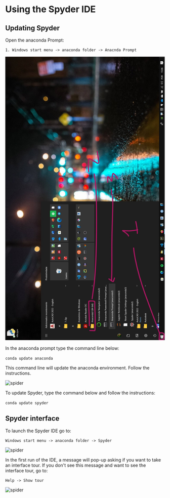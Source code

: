 # Using the Spyder IDE

## Updating Spyder

Open the anaconda Prompt: 

    1. Windows start menu -> anaconda folder -> Anacnda Prompt

![spider](./Up_spyder_01.jpg)

In the anaconda prompt type the command line below:

``` conda update anaconda ```

This command line will update the anaconda environment. Follow the instructions.

![spider](./Up_spyder_02.png)

To update Spyder, type the command below and follow the instructions:

``` conda update spyder ```

## Spyder interface

To launch the Spyder IDE go to:

    Windows start menu -> anaconda folder -> Spyder

![spider](./spyder_launch_01.jpg)

In the first run of the IDE, a message will pop-up asking if you want to take an interface tour. If you don't see this message and want to see the interface tour, go to:

    Help -> Show tour

![spider](./spyder_launch_02.jpg)







